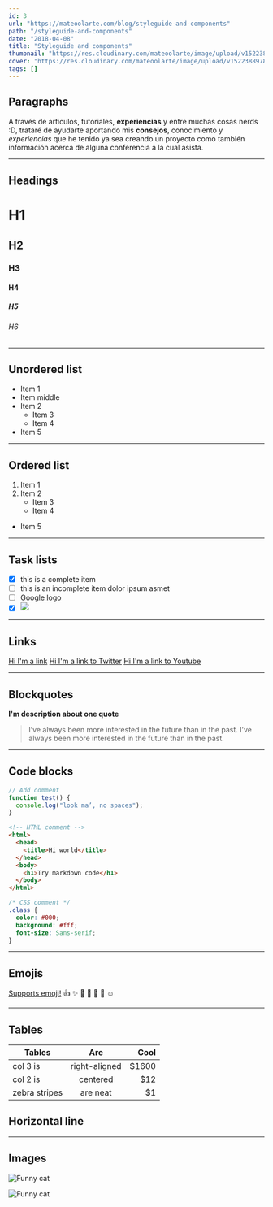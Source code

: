 ```yaml
---
id: 3
url: "https://mateoolarte.com/blog/styleguide-and-components"
path: "/styleguide-and-components"
date: "2018-04-08"
title: "Styleguide and components"
thumbnail: "https://res.cloudinary.com/mateoolarte/image/upload/v1522387717/personal_website/projects/ecoactua/thumbnail-ecoactua.jpg"
cover: "https://res.cloudinary.com/mateoolarte/image/upload/v1522388978/personal_website/projects/ecoactua/hero-ecoactua.jpg"
tags: []
---
```

## Paragraphs

A través de articulos, tutoriales, **experiencias** y entre muchas cosas nerds :D, trataré de ayudarte aportando mis **consejos**, conocimiento y _experiencias_ que he tenido ya sea creando un proyecto como también información acerca de alguna conferencia a la cual asista.

---
## Headings

# H1

## H2

### H3

#### H4

##### H5

###### H6

---

## Unordered list

* Item 1
* Item middle
* Item 2
  * Item 3
  * Item 4
* Item 5

---

## Ordered list

1. Item 1
2. Item 2
    * Item 3
    * Item 4
* Item 5

---

## Task lists

* [x] this is a complete item
* [ ] this is an incomplete item dolor ipsum asmet
* [ ] [Google logo](https://www.google.com/logo.png)
* [x] ![](https://picsum.photos/30?random)

---

## Links
[Hi I'm a link](https://mateoolarte.com)
[Hi I'm a link to Twitter](https://mobile.twitter.com)
[Hi I'm a link to Youtube](https://youtube.com)

---

## Blockquotes
**I'm description about one quote**

> I’ve always been more interested
> in the future than in the past.
> I’ve always been more interested in the future than in the past.

---

## Code blocks

```javascript
// Add comment
function test() {
  console.log("look ma’, no spaces");
}
```

```html
<!-- HTML comment -->
<html>
  <head>
    <title>Hi world</title>
  </head>
  <body>
    <h1>Try markdown code</h1>
  </body>
</html>
```

```css
/* CSS comment */
.class {
  color: #000;
  background: #fff;
  font-size: Sans-serif;
}
```

---

## Emojis

[Supports emoji!](https://www.webpagefx.com/tools/emoji-cheat-sheet/)
:thumbsup: :sparkles: :camel: :tada:
:rocket: :metal: :relaxed:

---

## Tables

| Tables        | Are           | Cool  |
| ------------- |:-------------:| -----:|
| col 3 is      | right-aligned | $1600 |
| col 2 is      | centered      |   $12 |
| zebra stripes | are neat      |    $1 |

## Horizontal line
---

## Images
![Funny cat](https://res.cloudinary.com/mateoolarte/image/upload/v1522387717/personal_website/projects/ecoactua/thumbnail-ecoactua.jpg)

![Funny cat](https://res.cloudinary.com/mateoolarte/image/upload/v1522388978/personal_website/projects/ecoactua/hero-ecoactua.jpg)